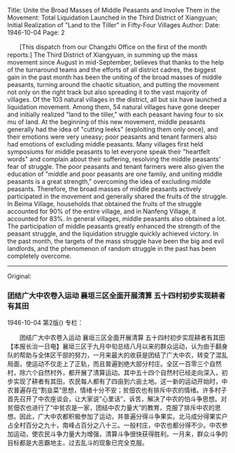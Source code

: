 Title: Unite the Broad Masses of Middle Peasants and Involve Them in the Movement: Total Liquidation Launched in the Third District of Xiangyuan; Initial Realization of "Land to the Tiller" in Fifty-Four Villages
Author:
Date: 1946-10-04
Page: 2

　　[This dispatch from our Changzhi Office on the first of the month reports:] The Third District of Xiangyuan, in summing up the mass movement since August in mid-September, believes that thanks to the help of the turnaround teams and the efforts of all district cadres, the biggest gain in the past month has been the uniting of the broad masses of middle peasants, turning around the chaotic situation, and putting the movement not only on the right track but also spreading it to the vast majority of villages. Of the 103 natural villages in the district, all but six have launched a liquidation movement. Among them, 54 natural villages have gone deeper and initially realized "land to the tiller," with each peasant having four to six mu of land. At the beginning of this new movement, middle peasants generally had the idea of ​​"cutting leeks" (exploiting them only once), and their emotions were very uneasy; poor peasants and tenant farmers also had emotions of excluding middle peasants. Many villages first held symposiums for middle peasants to let everyone speak their "heartfelt words" and complain about their suffering, resolving the middle peasants' fear of struggle. The poor peasants and tenant farmers were also given the education of "middle and poor peasants are one family, and uniting middle peasants is a great strength," overcoming the idea of ​​excluding middle peasants. Therefore, the broad masses of middle peasants actively participated in the movement and generally shared the fruits of the struggle. In Beima Village, households that obtained the fruits of the struggle accounted for 90% of the entire village, and in Nanfeng Village, it accounted for 83%. In general villages, middle peasants also obtained a lot. The participation of middle peasants greatly enhanced the strength of the peasant struggle, and the liquidation struggle quickly achieved victory. In the past month, the targets of the mass struggle have been the big and evil landlords, and the phenomenon of random struggle in the past has been completely overcome.



<hr /> 

Original: 


### 团结广大中农卷入运动  襄垣三区全面开展清算  五十四村初步实现耕者有其田

1946-10-04
第2版()
专栏：

　　团结广大中农卷入运动
    襄垣三区全面开展清算
    五十四村初步实现耕者有其田
    【本报长治一日电】襄垣三区于九月中旬总结八月以来的群众运动，认为由于翻身队的帮助与全体区干部的努力，一月来最大的收获是团结了广大中农，转变了混乱局面，使运动不仅走上了正轨，而且普遍到绝大部分村庄。全区一百零三个自然村，除六个自然村外，都开展了清算运动。其中五十四个自然村已经走向深入，初步实现了耕者有其田，农民每人都有了四亩到六亩土地。这一新的运动开始时，中农普遍存在“割韭菜”思想，情绪十分不安；贫佃农也有排斥中农的情绪。许多村子首先召开了中农座谈会，让大家说“心里话”，诉苦，解决了中农的怕斗争思想。对贫佃农也进行了“中贫农是一家，团结中农力量大”的教育，克服了排斥中农的思想。因此，广大中农都积极参加了运动，并普遍分得斗争果实。北马成分得果实户占全村百分之九十，南峰占百分之八十三。一般村庄，中农也都分得不少。中农参加运动，使农民斗争力量大为增强，清算斗争很快获得胜利。一月来，群众斗争的目标都是大恶霸地主，过去乱斗的现象已完全克服。
